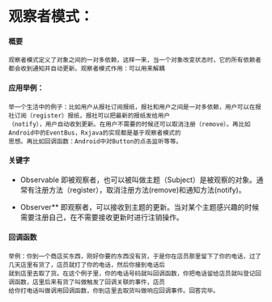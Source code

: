 # 观察者模式：

 #### 概要
    观察者模式定义了对象之间的一对多依赖，这样一来，当一个对象改变状态时，它的所有依赖者都会收到通知并自动更新。观察者模式作用：可以用来解耦
 
 #### 应用举例：
 ```text
举一个生活中的例子：比如用户从报社订阅报纸，报社和用户之间是一对多依赖，用户可以在报社订阅（register）报纸，报社可以把最新的报纸发给用户
（notify），用户自动收到更新。在用户不需要的时候还可以取消注册（remove）。再比如Android中的EventBus，Rxjava的实现都是基于观察者模式的
思想。再比如回调函数：Android中对Button的点击监听等等。
```

#### 关键字
- Observable
    即被观察者，也可以被叫做主题（Subject）是被观察的对象。通常有注册方法（register），取消注册方法(remove)和通知方法(notify)。

- Observer**
    即观察者，可以接收到主题的更新。当对某个主题感兴趣的时候需要注册自己，在不需要接收更新时进行注销操作。  
    
#### 回调函数
    举例：你到一个商店买东西，刚好你要的东西没有货，于是你在店员那里留下了你的电话，过了几天店里有货了，店员就打了你的电话，然后你接到电话后
    就到店里去取了货。在这个例子里，你的电话号码就叫回调函数，你把电话留给店员就叫登记回调函数，店里后来有货了叫做触发了回调关联的事件，店员
    给你打电话叫做调用回调函数，你到店里去取货叫做响应回调事件。回答完毕。